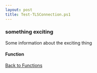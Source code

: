 ```yaml
---
layout: post
title: Test-TLSConnection.ps1
---
```


### something exciting

Some information about the exciting thing

#### Function

<script async src="https://gist-it.appspot.com/github.com/BanterBoy/scripts-blog/blob/master/PowerShell/functions/Test-TLSConnection.ps1" crossorigin="anonymous"></script>

<a href="/menu/_pages/functions.html">Back to Functions</a>
